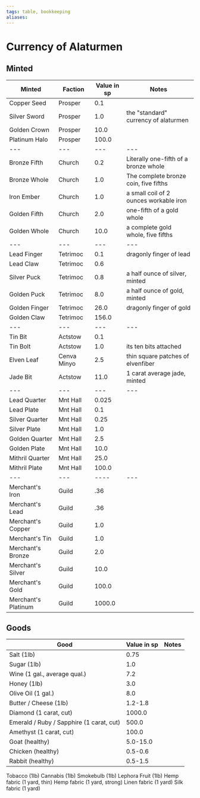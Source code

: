 ```yaml
---
tags: table, bookkeeping
aliases:
---
```

# Currency of Alaturmen
## Minted
Minted | Faction | Value in sp | Notes
--- | --- | --- | ---
Copper Seed | Prosper | 0.1
Silver Sword | Prosper | 1.0 | the "standard" currency of alaturmen
Golden Crown | Prosper | 10.0
Platinum Halo | Prosper | 100.0
--- | --- | --- | ---
Bronze Fifth | Church | 0.2 | Literally one-fifth of a bronze whole
Bronze Whole | Church | 1.0 | The complete bronze coin, five fifths
Iron Ember | Church | 1.0 | a small coil of 2 ounces workable iron 
Golden Fifth | Church | 2.0 | one-fifth of a gold whole
Golden Whole | Church | 10.0 | a complete gold whole, five fifths
--- | --- | --- | ---
Lead Finger | Tetrimoc | 0.1 | dragonly finger of lead
Lead Claw | Tetrimoc | 0.6
Silver Puck | Tetrimoc | 0.8 | a half ounce of silver, minted
Golden Puck | Tetrimoc | 8.0 | a half ounce of gold, minted
Golden Finger | Tetrimoc | 26.0 | dragonly finger of gold
Golden Claw | Tetrimoc | 156.0
--- | --- | --- | ---
Tin Bit | Actstow | 0.1
Tin Bolt | Actstow | 1.0 | its ten bits attached
Elven Leaf | Cenva Minyo | 2.5 | thin square patches of elvenfiber
Jade Bit | Actstow | 11.0 | 1 carat average jade, minted
--- | --- | --- | ---
Lead Quarter | Mnt Hall | 0.025
Lead Plate | Mnt Hall | 0.1
Silver Quarter | Mnt Hall | 0.25
Silver Plate | Mnt Hall | 1.0
Golden Quarter | Mnt Hall | 2.5
Golden Plate | Mnt Hall | 10.0
Mithril Quarter | Mnt Hall | 25.0
Mithril Plate | Mnt Hall | 100.0
--- | --- | ---- | ---
Merchant's Iron | Guild | .36
Merchant's Lead | Guild | .36
Merchant's Copper | Guild | 1.0
Merchant's Tin | Guild | 1.0
Merchant's Bronze | Guild | 2.0
Merchant's Silver | Guild | 10.0
Merchant's Gold | Guild | 100.0
Merchant's Platinum | Guild | 1000.0


## Goods
Good | Value in sp | Notes
--- | --- | --- 
Salt (1lb) | 0.75
Sugar (1lb) | 1.0
Wine (1 gal., average qual.) | 7.2
Honey (1lb) | 3.0
Olive Oil (1 gal.) | 8.0
Butter / Cheese (1lb) | 1.2-1.8
Diamond (1 carat, cut) | 1000.0
Emerald / Ruby / Sapphire (1 carat, cut) | 500.0
Amethyst (1 carat, cut) | 100.0
Goat (healthy) | 5.0-15.0
Chicken (healthy) | 0.5-0.6
Rabbit (healthy) | 0.5-1.5
Tobacco (1lb)
Cannabis (1lb)
Smokebulb (1lb)
Lephora Fruit (1lb)
Hemp fabric (1 yard, thin)
Hemp fabric (1 yard, strong)
Linen fabric (1 yard)
Silk fabric (1 yard)


